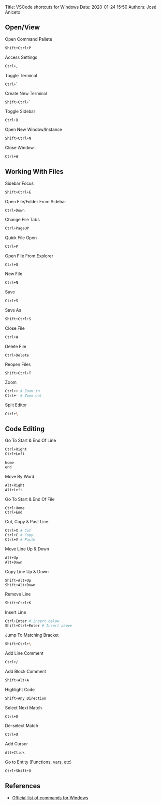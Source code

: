 Title: VSCode shortcuts for Windows
Date: 2020-01-24 15:50
Authors: José Aniceto


## Open/View

Open Command Pallete

```bash
Shift+Ctrl+P
```

Access Settings

```bash
Ctrl+,
```

Toggle Terminal

```bash
Ctrl+`
```

Create New Terminal
```
Shift+Ctrl+`
```

Toggle Sidebar

```bash
Ctrl+B
```

Open New Window/Instance

```bash
Shift+Ctrl+N
```

Close Window

```bash
Ctrl+W
```

## Working With Files

Sidebar Focus

```bash
Shift+Ctrl+E
```

Open File/Folder From Sidebar
```
Ctrl+Down
```

Change File Tabs

```bash
Ctrl+PageUP
```

Quick File Open

```bash
Ctrl+P
```

Open File From Explorer

```bash
Ctrl+O
```

New File

```bash
Ctrl+N
```

Save

```bash
Ctrl+S
```

Save As

```bash
Shift+Ctrl+S
```

Close File

```bash
Ctrl+W
```

Delete File
```
Ctrl+Delete
```

Reopen Files
```
Shift+Ctrl+T
```

Zoom

```bash
Ctrl++ # Zoom in
Ctrl+- # Zoom out
```

Spilt Editor

```bash
Ctrl+\
```

## Code Editing

Go To Start & End Of Line

```bash
Ctrl+Right
Ctrl+Left

home
end
```

Move By Word

```bash
Alt+Right
Alt+Left
```

Go To Start & End Of File

```bash
Ctrl+Home
Ctrl+End
```

Cut, Copy & Past Line

```bash
Ctrl+X # Cut
Ctrl+C # Copy
Ctrl+V # Paste
```

Move Line Up & Down

```bash
Alt+Up
Alt+Down
```

Copy Line Up & Down

```bash
Shift+Alt+Up
Shift+Alt+Down
```

Remove Line

```bash
Shift+Ctrl+K
```

Insert Line

```bash
Ctrl+Enter # Insert below
Shift+Ctrl+Enter # Insert above
```

Jump To Matching Bracket

```bash
Shift+Ctrl+\
```

Add Line Comment

```bash
Ctrl+/
```

Add Block Comment

```bash
Shift+Alt+A
```

Highlight Code

```bash
Shift+Any Direction
```

Select Next Match

```bash
Ctrl+D
```

De-select Match

```bash
Ctrl+U
```

Add Cursor

```bash
Alt+Click
```

Go to Entity (Functions, vars, etc)

```bash
Ctrl+Shift+O
```


## References

* [Official list of commands for Windows](https://code.visualstudio.com/shortcuts/keyboard-shortcuts-windows.pdf)
